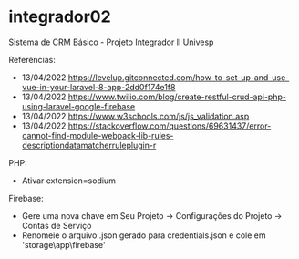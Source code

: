 # integrador02
Sistema de CRM Básico - Projeto Integrador II Univesp

Referências:
 - 13/04/2022 https://levelup.gitconnected.com/how-to-set-up-and-use-vue-in-your-laravel-8-app-2dd0f174e1f8
 - 13/04/2022 https://www.twilio.com/blog/create-restful-crud-api-php-using-laravel-google-firebase
 - 13/04/2022 https://www.w3schools.com/js/js_validation.asp
 - 13/04/2022 https://stackoverflow.com/questions/69631437/error-cannot-find-module-webpack-lib-rules-descriptiondatamatcherruleplugin-r
 
PHP:
 - Ativar extension=sodium

Firebase:
 - Gere uma nova chave em Seu Projeto -> Configurações do Projeto -> Contas de Serviço
 - Renomeie o arquivo .json gerado para credentials.json e cole em 'storage\app\firebase'